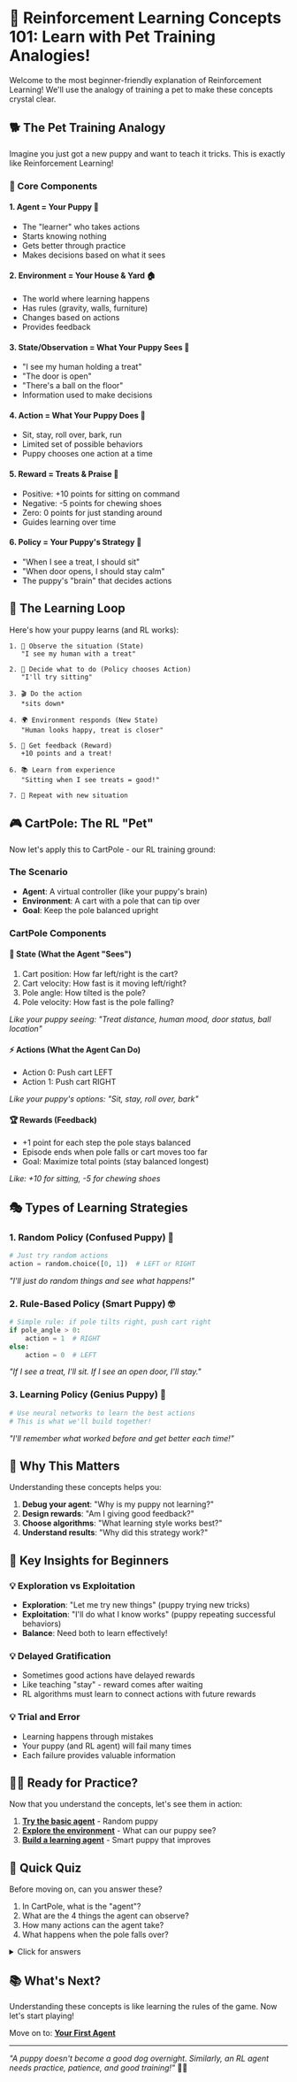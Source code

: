 # 🧠 Reinforcement Learning Concepts 101: Learn with Pet Training Analogies!

Welcome to the most beginner-friendly explanation of Reinforcement Learning! We'll use the analogy of training a pet to make these concepts crystal clear.

## 🐕 The Pet Training Analogy

Imagine you just got a new puppy and want to teach it tricks. This is exactly like Reinforcement Learning!

### 🎯 Core Components

#### 1. **Agent** = Your Puppy 🐶
- The "learner" who takes actions
- Starts knowing nothing
- Gets better through practice
- Makes decisions based on what it sees

#### 2. **Environment** = Your House & Yard 🏠
- The world where learning happens  
- Has rules (gravity, walls, furniture)
- Changes based on actions
- Provides feedback

#### 3. **State/Observation** = What Your Puppy Sees 👀
- "I see my human holding a treat"
- "The door is open"
- "There's a ball on the floor"
- Information used to make decisions

#### 4. **Action** = What Your Puppy Does 🏃
- Sit, stay, roll over, bark, run
- Limited set of possible behaviors
- Puppy chooses one action at a time

#### 5. **Reward** = Treats & Praise 🍖
- Positive: +10 points for sitting on command
- Negative: -5 points for chewing shoes  
- Zero: 0 points for just standing around
- Guides learning over time

#### 6. **Policy** = Your Puppy's Strategy 🧠
- "When I see a treat, I should sit"
- "When door opens, I should stay calm"
- The puppy's "brain" that decides actions

## 🔄 The Learning Loop

Here's how your puppy learns (and RL works):

```
1. 👀 Observe the situation (State)
   "I see my human with a treat"

2. 🤔 Decide what to do (Policy chooses Action) 
   "I'll try sitting"

3. 🎬 Do the action
   *sits down*

4. 🌍 Environment responds (New State)
   "Human looks happy, treat is closer"

5. 🎁 Get feedback (Reward)
   +10 points and a treat!

6. 📚 Learn from experience
   "Sitting when I see treats = good!"

7. 🔄 Repeat with new situation
```

## 🎮 CartPole: The RL "Pet"

Now let's apply this to CartPole - our RL training ground:

### The Scenario
- **Agent**: A virtual controller (like your puppy's brain)
- **Environment**: A cart with a pole that can tip over
- **Goal**: Keep the pole balanced upright

### CartPole Components

#### 🎯 **State (What the Agent "Sees")**
1. Cart position: How far left/right is the cart?
2. Cart velocity: How fast is it moving left/right?  
3. Pole angle: How tilted is the pole?
4. Pole velocity: How fast is the pole falling?

*Like your puppy seeing: "Treat distance, human mood, door status, ball location"*

#### ⚡ **Actions (What the Agent Can Do)**
- Action 0: Push cart LEFT
- Action 1: Push cart RIGHT

*Like your puppy's options: "Sit, stay, roll over, bark"*

#### 🏆 **Rewards (Feedback)**
- +1 point for each step the pole stays balanced
- Episode ends when pole falls or cart moves too far
- Goal: Maximize total points (stay balanced longest)

*Like: +10 for sitting, -5 for chewing shoes*

## 🎭 Types of Learning Strategies

### 1. **Random Policy** (Confused Puppy) 🤷
```python
# Just try random actions
action = random.choice([0, 1])  # LEFT or RIGHT
```
*"I'll just do random things and see what happens!"*

### 2. **Rule-Based Policy** (Smart Puppy) 🤓
```python  
# Simple rule: if pole tilts right, push cart right
if pole_angle > 0:
    action = 1  # RIGHT
else:
    action = 0  # LEFT
```
*"If I see a treat, I'll sit. If I see an open door, I'll stay."*

### 3. **Learning Policy** (Genius Puppy) 🧠
```python
# Use neural networks to learn the best actions
# This is what we'll build together!
```
*"I'll remember what worked before and get better each time!"*

## 🚀 Why This Matters

Understanding these concepts helps you:

1. **Debug your agent**: "Why is my puppy not learning?"
2. **Design rewards**: "Am I giving good feedback?"  
3. **Choose algorithms**: "What learning style works best?"
4. **Understand results**: "Why did this strategy work?"

## 🎯 Key Insights for Beginners

### 💡 **Exploration vs Exploitation**
- **Exploration**: "Let me try new things" (puppy trying new tricks)
- **Exploitation**: "I'll do what I know works" (puppy repeating successful behaviors)
- **Balance**: Need both to learn effectively!

### 💡 **Delayed Gratification** 
- Sometimes good actions have delayed rewards
- Like teaching "stay" - reward comes after waiting
- RL algorithms must learn to connect actions with future rewards

### 💡 **Trial and Error**
- Learning happens through mistakes
- Your puppy (and RL agent) will fail many times
- Each failure provides valuable information

## 🏃‍♂️ Ready for Practice?

Now that you understand the concepts, let's see them in action:

1. **[Try the basic agent](01_basic_cartpole.py)** - Random puppy
2. **[Explore the environment](02_understanding_cartpole.py)** - What can our puppy see?
3. **[Build a learning agent](03_simple_learning.py)** - Smart puppy that improves

## 🤔 Quick Quiz

Before moving on, can you answer these?

1. In CartPole, what is the "agent"?
2. What are the 4 things the agent can observe?
3. How many actions can the agent take?
4. What happens when the pole falls over?

<details>
<summary>Click for answers</summary>

1. The controller that decides whether to push LEFT or RIGHT
2. Cart position, cart velocity, pole angle, pole angular velocity  
3. 2 actions: push LEFT (0) or push RIGHT (1)
4. The episode ends and the agent gets no more rewards
</details>

## 📚 What's Next?

Understanding these concepts is like learning the rules of the game. Now let's start playing! 

Move on to: **[Your First Agent](01_basic_cartpole.py)**

---

*"A puppy doesn't become a good dog overnight. Similarly, an RL agent needs practice, patience, and good training!"* 🐕‍🦺